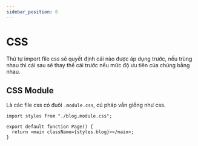 ```yaml
---
sidebar_position: 6
---
```


# CSS

Thứ tự import file css sẽ quyết định cái nào được áp dụng trước,
nếu trùng nhau thì cái sau sẽ thay thế cái trước nếu mức độ ưu tiên của chúng bằng nhau.

## CSS Module

Là các file css có đuôi `.module.css`, cú pháp vẫn giống như css.

```tsx title="src/app/blog/page.tsx"
import styles from "./blog.module.css";

export default function Page() {
  return <main className={styles.blog}></main>;
}
```
